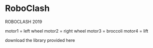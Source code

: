# RoboClash
ROBOCLASH 2019 

motor1 = left wheel
motor2 = right wheel
motor3 = broccoli
motor4 = lift 

download the library provided here
